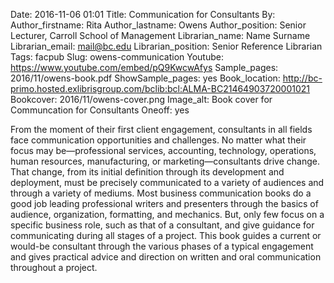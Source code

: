 Date: 2016-11-06 01:01
Title: Communication for Consultants
By:
Author_firstname: Rita
Author_lastname: Owens
Author_position: Senior Lecturer, Carroll School of Management
Librarian_name: Name Surname
Librarian_email: mail@bc.edu
Librarian_position: Senior Reference Librarian
Tags: facpub
Slug: owens-communication 
Youtube: https://www.youtube.com/embed/pQ9KwcwAfys
Sample_pages: 2016/11/owens-book.pdf
ShowSample_pages: yes
Book_location: http://bc-primo.hosted.exlibrisgroup.com/bclib:bcl:ALMA-BC21464903720001021
Bookcover: 2016/11/owens-cover.png
Image_alt: Book cover for Communcation for Consultants
Oneoff: yes

From the moment of their first client engagement, consultants in all fields face communication opportunities and challenges. No matter what their focus may be—professional services, accounting, technology, operations, human resources, manufacturing, or marketing—consultants drive change. That change, from its initial definition through its development and deployment, must be precisely communicated to a variety of audiences and through a variety of mediums. Most business communication books do a good job leading professional writers and presenters through the basics of audience, organization, formatting, and mechanics. But, only few focus on a specific business role, such as that of a consultant, and give guidance for communicating during all stages of a project. This book guides a current or would-be consultant through the various phases of a typical engagement and gives practical advice and direction on written and oral communication throughout a project. 

<!--<em>View a <a href="http://library.bc.edu/theme/img/facpub/2016/XX/NAME-guide.pdf">guide of selected resources (PDF)</a> on this topic available through the Libraries. </em>-->
